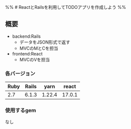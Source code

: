 %% # ReactとRailsを利用してTODOアプリを作成しよう %%
## 概要
- backend:Rails
	- データをJSON形式で返す
	- MVCのMとCを担当
- frontend:React
	- MVCのVを担当

### 各バージョン
| Ruby | Rails | yarn   | react  |
| ---- | ----- | ------ | ------ |
| 2.7  | 6.1.3 | 1.22.4 | 17.0.1 |

### 使用するgem
なし